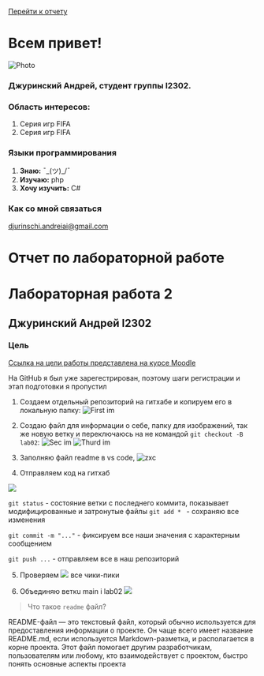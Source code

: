 
[Перейти к отчету](#отчет-по-лабораторной-работе)
# Всем привет!

![Photo](https://i.imgur.com/W3UrbsT.jpeg)

### Джуринский Андрей, студент группы I2302.

### Область интересов:
1. Серия игр FIFA
2. Серия игр FIFA

### Языки программирования
1. **Знаю:**   ¯\_(ツ)_/¯
2. **Изучаю:** php
3. **Хочу изучить:** C#

### Как со мной связаться
djurinschi.andreiai@gmail.com




# Отчет по лабораторной работе
# Лабораторная работа 2
## Джуринский Андрей I2302

### Цель
[Ссылка на цели работы представлена на курсе Moodle](https://moodle.usm.md/mod/assign/view.php?id=281960)

На GitHub я был уже зарегестрирован, поэтому шаги регистрации и этап подготовки я пропустил

1. Создаем отдельный репозиторий на гитхабе и копируем его в локальную папку:
![First im](https://i.imgur.com/aacu2hf.png)

2. Создаю файл для информации о себе, папку для изображений, так же новую ветку и переключаюсь на не командой `git checkout -B lab02`:
![Sec im](https://i.imgur.com/RG2UW6z.png)
![Thurd im](https://i.imgur.com/FL7936k.png)

3. Заполняю файл readme в vs code,
![zxc](https://i.imgur.com/VPrOGdW.png)

4. Отправляем код на гитхаб

![](https://i.imgur.com/4LyH0jz.png)

`git status` - состояние ветки с последнего коммита, показывает модифицированные и затронутые файлы
`git add * ` - сохраняю все изменения

`git commit -m "..."` - фиксируем все наши значения с характерным сообщением

`git push ...` - отправляем все в наш репозиторий

5. Проверяем
![](https://i.imgur.com/Jpmf9rj.png)
все чики-пики

6. Объединяю веткu main i lab02
![](https://i.imgur.com/ToOHlWO.png)

> Что такое `readme` файл?

README-файл — это текстовый файл, который обычно используется для предоставления информации о проекте. Он чаще всего имеет название README.md, если используется Markdown-разметка, и располагается в корне проекта. Этот файл помогает другим разработчикам, пользователям или любому, кто взаимодействует с проектом, быстро понять основные аспекты проекта


